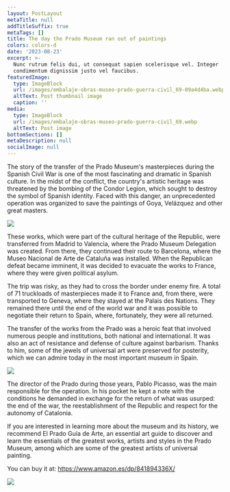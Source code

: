 ```yaml
---
layout: PostLayout
metaTitle: null
addTitleSuffix: true
metaTags: []
title: The day the Prado Museum ran out of paintings
colors: colors-d
date: '2023-08-23'
excerpt: >-
  Nunc rutrum felis dui, ut consequat sapien scelerisque vel. Integer
  condimentum dignissim justo vel faucibus.
featuredImage:
  type: ImageBlock
  url: /images/embalaje-obras-museo-prado-guerra-civil_69-09a4d4ba.webp
  altText: Post thumbnail image
  caption: ''
media:
  type: ImageBlock
  url: /images/embalaje-obras-museo-prado-guerra-civil_69.webp
  altText: Post image
bottomSections: []
metaDescription: null
socialImage: null
---
```

The story of the transfer of the Prado Museum's masterpieces during the Spanish Civil War is one of the most fascinating and dramatic in Spanish culture. In the midst of the conflict, the country's artistic heritage was threatened by the bombing of the Condor Legion, which sought to destroy the symbol of Spanish identity. Faced with this danger, an unprecedented operation was organized to save the paintings of Goya, Velázquez and other great masters.

![](https://imagenes.elpais.com/resizer/rvIbW-FVHjjwbMVK3tVIrO9b7Tc=/1960x0/arc-anglerfish-eu-central-1-prod-prisa.s3.amazonaws.com/public/WTXHFDQS6VPBKO52LBKAEHJOUM.jpg)

These works, which were part of the cultural heritage of the Republic, were transferred from Madrid to Valencia, where the Prado Museum Delegation was created. From there, they continued their route to Barcelona, where the Museo Nacional de Arte de Cataluña was installed. When the Republican defeat became imminent, it was decided to evacuate the works to France, where they were given political asylum.

The trip was risky, as they had to cross the border under enemy fire. A total of 71 truckloads of masterpieces made it to France and, from there, were transported to Geneva, where they stayed at the Palais des Nations. They remained there until the end of the world war and it was possible to negotiate their return to Spain, where, fortunately, they were all returned.

The transfer of the works from the Prado was a heroic feat that involved numerous people and institutions, both national and international. It was also an act of resistance and defense of culture against barbarism. Thanks to him, some of the jewels of universal art were preserved for posterity, which we can admire today in the most important museum in Spain.

![](https://e00-elmundo.uecdn.es/assets/multimedia/imagenes/2018/06/18/15293405674780.jpg)

The director of the Prado during those years, Pablo Picasso, was the main responsible for the operation. In his pocket he kept a note with the conditions he demanded in exchange for the return of what was usurped: the end of the war, the reestablishment of the Republic and respect for the autonomy of Catalonia.

If you are interested in learning more about the museum and its history, we recommend El Prado Guía de Arte, an essential art guide to discover and learn the essentials of the greatest works, artists and styles in the Prado Museum, among which are some of the greatest artists of universal painting.

You can buy it at: <https://www.amazon.es/dp/841894336X/>

![](/images/1657615099.png)
